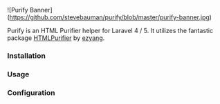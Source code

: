 ![Purify Banner]
(https://github.com/stevebauman/purify/blob/master/purify-banner.jpg)

Purify is an HTML Purifier helper for Laravel 4 / 5. It utilizes the fantastic package [HTMLPurifier](https://github.com/ezyang/htmlpurifier)
by [ezyang](https://github.com/ezyang).

### Installation


### Usage


### Configuration

